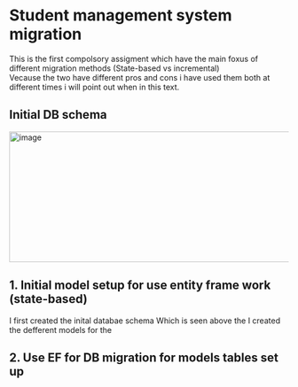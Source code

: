 # Student management system migration  
This is the first compolsory assigment which have the main foxus of different migration methods (State-based vs incremental)  
Vecause the two have different pros and cons i have used them both at different times i will point out when in this text.
  
## Initial DB schema  
<img width="1051" height="236" alt="image" src="https://github.com/user-attachments/assets/31d7094f-6c0d-4b4b-8c6c-70bbdc06fdf9" />  
  
## 1. Initial model setup for use entity frame work (state-based)

I first created the inital databae schema Which is seen above the I created the defferent models for the 


## 2. Use EF for DB migration for models tables set up 


  
  
